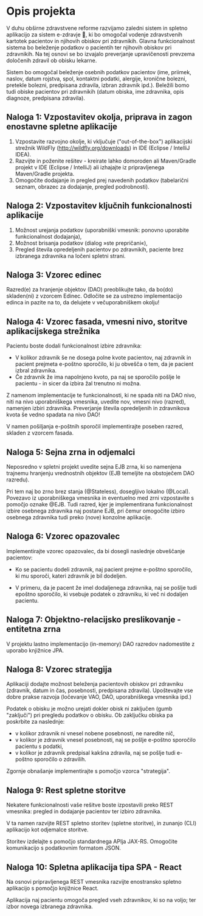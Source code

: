 # Opis projekta

V duhu obširne zdravstvene reforme razvijamo zaledni sistem in spletno aplikacijo za sistem e-zdravje 💉, ki bo omogočal vodenje zdravstvenih kartotek pacientov in njihovih obiskov pri zdravnikih. Glavna funkcionalnost sistema bo beleženje podatkov o pacientih ter njihovih obiskov pri zdravnikih. Na tej osnovi se bo izvajalo preverjanje upravičenosti prevzema določenih zdravil ob obisku lekarne. 

Sistem bo omogočal beleženje osebnih podatkov pacientov (ime, priimek, naslov, datum rojstva, spol, kontaktni podatki, alergije, kronične bolezni, pretekle bolezni, predpisana zdravila, izbran zdravnik ipd.). Beležili bomo tudi obiske pacientov pri zdravnikih (datum obiska, ime zdravnika, opis diagnoze, predpisana zdravila).


## Naloga 1: Vzpostavitev okolja, priprava in zagon enostavne spletne aplikacije

1. Vzpostavite razvojno okolje, ki vključuje ("out-of-the-box") aplikacijski strežnik WildFly (http://wildfly.org/downloads) in IDE (Eclipse / IntelliJ IDEA).
2. Razvijte in poženite rešitev - kreirate lahko domoroden ali Maven/Gradle projekt v IDE (Eclipse / IntelliJ) ali izhajajte iz pripravljenega Maven/Gradle projekta.
3. Omogočite dodajanje in pregled prej navedenih podatkov (tabelarični seznam, obrazec za dodajanje, pregled podrobnosti).

## Naloga 2: Vzpostavitev ključnih funkcionalnosti aplikacije

1. Možnost urejanja podatkov (uporabniški vmesnik: ponovno uporabite funkcionalnost dodajanja),
2. Možnost brisanja podatkov (dialog »ste prepričani«),
3. Pregled števila opredeljenih pacientov po zdravnikih, paciente brez izbranega zdravnika na ločeni spletni strani.

## Naloga 3: Vzorec edinec

Razred(e) za hranjenje objektov (DAO) preoblikujte tako, da bo(do) skladen(ni) z vzorcem Edinec. Odločite se za ustrezno implementacijo edinca in pazite na to, da delujete v večuporabniškem okolju!

## Naloga 4: Vzorec fasada, vmesni nivo, storitve aplikacijskega strežnika

Pacientu boste dodali funkcionalnost izbire zdravnika:
- V kolikor zdravnik še ne dosega polne kvote pacientov, naj zdravnik in pacient prejmeta e-poštno sporočilo, ki ju obvešča o tem, da je pacient izbral zdravnika.
- Če zdravnik že ima napolnjeno kvoto, pa naj se sporočilo pošlje le pacientu - in sicer da izbira žal trenutno ni možna.

Z namenom implementacije te funkcionalnosti, ki ne spada niti na DAO nivo, niti na nivo uporabniškega vmesnika, uvedite nov, vmesni nivo (razred), namenjen izbiri zdravnika. Preverjanje števila opredeljenih in zdravnikova kvota še vedno spadata na nivo DAO!

V namen pošiljanja e-poštnih sporočil implementirajte poseben razred, skladen z vzorcem fasada.

## Naloga 5: Sejna zrna in odjemalci

Neposredno v spletni projekt uvedite sejna EJB zrna, ki so namenjena trajnemu hranjenju vrednostnih objektov (EJB temeljite na obstoječem DAO razredu).

Pri tem naj bo zrno brez stanja (@Stateless), dosegljivo lokalno (@Local). Povezavo iz uporabniškega vmesnika in eventuelno med zrni vzpostavite s pomočjo oznake @EJB.
Tudi razred, kjer je implementirana funkcionalnost izbire osebnega zdravnika naj postane EJB, pri čemur omogočite izbiro osebnega zdravnika tudi preko (nove) konzolne aplikacije.

## Naloga 6: Vzorec opazovalec

Implementirajte vzorec opazovalec, da bi dosegli naslednje obveščanje pacientov:

- Ko se pacientu dodeli zdravnik, naj pacient prejme e-poštno sporočilo, ki mu sporoči, kateri zdravnik je bil dodeljen.

- V primeru, da je pacent že imel dodaljenega zdravnika, naj se pošlje tudi epoštno sporočilo, ki vsebuje podatek o zdravniku, ki več ni dodaljen pacientu.

## Naloga 7: Objektno-relacijsko preslikovanje - entitetna zrna

V projektu lastno implementacijo (in-memory) DAO razredov nadomestite z uporabo knjižnice JPA.

## Naloga 8: Vzorec strategija

Aplikaciji dodajte možnost beleženja pacientovih obiskov pri zdravniku (zdravnik, datum in čas, posebnosti, predpisana zdravila). Upoštevajte vse dobre prakse razvoja (ločevanje VAO, DAO, uporabniškega vmesnika ipd.)

Podatek o obisku je možno urejati dokler obisk ni zaključen (gumb "zaključi") pri pregledu podatkov o obisku. Ob zaključku obiska pa poskrbite za naslednje:

- v kolikor zdravnik ni vnesel nobene posebnosti, ne naredite nič,
- v kolikor je zdravnik vnesel posebnosti, naj se pošlje e-poštno sporočilo pacientu s podatki,
- v kolikor je zdravnik predpisal kakšna zdravila, naj se pošlje tudi e-poštno sporočilo o zdravilih.

Zgornje obnašanje implementirajte s pomočjo vzorca "strategija".

## Naloga 9: Rest spletne storitve

Nekatere funkcionalnosti vaše rešitve boste izpostavili preko REST vmesnika: pregled in dodajanje pacientov ter izbiro zdravnika.

V ta namen razvijte REST spletno storitev (spletne storitve), in zunanjo (CLI) aplikacijo kot odjemalce storitve.

Storitev izdelajte s pomočjo standardnega APIja JAX-RS. Omogočite komunikacijo s podatkovnim formatom JSON.

## Naloga 10: Spletna aplikacija tipa SPA - React

Na osnovi pripravljenega REST vmesnika razvijte enostransko spletno aplikacijo s pomočjo knjižnice React.

Aplikacija naj pacientu omogoča pregled vseh zdravnikov, ki so na voljo; ter izbor novega izbranega zdravnika.

